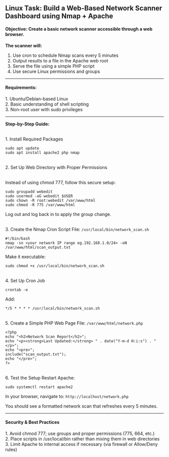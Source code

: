 <h2>Linux Task: Build a Web-Based Network Scanner Dashboard using Nmap + Apache</h2>

<h4>Objective: Create a basic network scanner accessible through a web browser.</h4> 

<b>The scanner will:</b>
1. Use cron to schedule Nmap scans every 5 minutes
2. Output results to a file in the Apache web root
3. Serve the file using a simple PHP script
4. Use secure Linux permissions and groups</b>
---
<h4>Requirements:</h4>
1. Ubuntu/Debian-based Linux
<br>2. Basic understanding of shell scripting
<br>3. Non-root user with sudo privileges

---
<b>Step-by-Step Guide:</b>

<br>1. Install Required Packages
```
sudo apt update
sudo apt install apache2 php nmap
```

<br>2. Set Up Web Directory with Proper Permissions

<br>Instead of using chmod 777, follow this secure setup:

```
sudo groupadd webedit
sudo usermod -aG webedit $USER
sudo chown -R root:webedit /var/www/html
sudo chmod -R 775 /var/www/html
```
Log out and log back in to apply the group change.

<br>3. Create the Nmap Cron Script
File: ```/usr/local/bin/network_scan.sh```
```
#!/bin/bash
nmap -sn <your network IP range eg.192.168.1.0/24> -oN /var/www/html/scan_output.txt
```

Make it executable:
```
sudo chmod +x /usr/local/bin/network_scan.sh
```

<br>4. Set Up Cron Job
```
crontab -e
```
Add:
```
*/5 * * * * /usr/local/bin/network_scan.sh
```

<br>5. Create a Simple PHP Web Page
File: ```/var/www/html/network.php```
```
<?php
echo "<h2>Network Scan Report</h2>";
echo "<p><strong>Last Updated:</strong> " . date("Y-m-d H:i:s") . "</p>";
echo "<pre>";
include("scan_output.txt");
echo "</pre>";
?>
```

<br>6. Test the Setup
Restart Apache:
```
sudo systemctl restart apache2
```

In your browser, navigate to:
```http://localhost/network.php```

You should see a formatted network scan that refreshes every 5 minutes.

---
<h4>Security & Best Practices</h4>
1. Avoid chmod 777; use groups and proper permissions (775, 664, etc.)
<br>2. Place scripts in /usr/local/bin rather than mixing them in web directories
<br>3. Limit Apache to internal access if necessary (via firewall or Allow/Deny rules)

